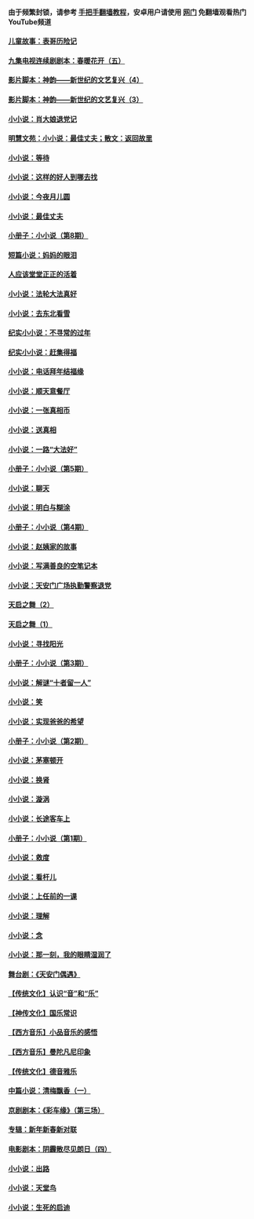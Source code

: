 #### 由于频繁封锁，请参考 [手把手翻墙教程](https://github.com/gfw-breaker/guides/wiki/)，安卓用户请使用 [网门](https://github.com/gfw-breaker/nogfw/blob/master/dl.md?t=06231701) 免翻墙观看热门YouTube频道 

#### [儿童故事：表哥历险记](../pages/328/383535.md?t=06231701) 

#### [九集电视连续剧剧本：春暖花开（五）](../pages/328/275919.md?t=06231701) 

#### [影片脚本：神韵——新世纪的文艺复兴（4）](../pages/328/266089.md?t=06231701) 

#### [影片脚本：神韵——新世纪的文艺复兴（3）](../pages/328/266087.md?t=06231701) 

#### [小小说：肖大娘退党记](../pages/328/239807.md?t=06231701) 

#### [明慧文苑：小小说：最佳丈夫；散文：返回故里](../pages/328/3439.md?t=06231701) 

#### [小小说：等待](../pages/328/223927.md?t=06231701) 

#### [小小说：这样的好人到哪去找](../pages/328/209396.md?t=06231701) 

#### [小小说：今夜月儿圆](../pages/328/193588.md?t=06231701) 

#### [小小说：最佳丈夫](../pages/328/190938.md?t=06231701) 

#### [小册子：小小说（第8期）](../pages/328/188202.md?t=06231701) 

#### [短篇小说：妈妈的眼泪](../pages/328/187712.md?t=06231701) 

#### [人应该堂堂正正的活着](../pages/328/182430.md?t=06231701) 

#### [小小说：法轮大法真好](../pages/328/174669.md?t=06231701) 

#### [小小说：去东北看雪](../pages/328/173882.md?t=06231701) 

#### [纪实小小说：不寻常的过年](../pages/328/173187.md?t=06231701) 

#### [纪实小小说：赶集得福](../pages/328/172652.md?t=06231701) 

#### [小小说：电话拜年结福缘](../pages/328/172533.md?t=06231701) 

#### [小小说：顺天意餐厅](../pages/328/170182.md?t=06231701) 

#### [小小说：一张真相币](../pages/328/169410.md?t=06231701) 

#### [小小说：送真相](../pages/328/166713.md?t=06231701) 

#### [小小说：一路“大法好”](../pages/328/162016.md?t=06231701) 

#### [小册子：小小说（第5期）](../pages/328/161131.md?t=06231701) 

#### [小小说：聊天](../pages/328/159640.md?t=06231701) 

#### [小小说：明白与糊涂](../pages/328/158101.md?t=06231701) 

#### [小册子：小小说（第4期）](../pages/328/158006.md?t=06231701) 

#### [小小说：赵姨家的故事](../pages/328/157843.md?t=06231701) 

#### [小小说：写满善良的空笔记本](../pages/328/157382.md?t=06231701) 

#### [小小说：天安门广场执勤警察退党](../pages/328/156982.md?t=06231701) 

#### [天启之舞（2）](../pages/328/153440.md?t=06231701) 

#### [天启之舞（1）](../pages/328/153439.md?t=06231701) 

#### [小小说：寻找阳光](../pages/328/153065.md?t=06231701) 

#### [小册子：小小说（第3期）](../pages/328/151715.md?t=06231701) 

#### [小小说：解谜“十者留一人”](../pages/328/148967.md?t=06231701) 

#### [小小说：笑](../pages/328/148905.md?t=06231701) 

#### [小小说：实现爸爸的希望](../pages/328/148096.md?t=06231701) 

#### [小册子：小小说（第2期）](../pages/328/147214.md?t=06231701) 

#### [小小说：茅塞顿开](../pages/328/147030.md?t=06231701) 

#### [小小说：换肾](../pages/328/146770.md?t=06231701) 

#### [小小说：漩涡](../pages/328/146683.md?t=06231701) 

#### [小小说：长途客车上](../pages/328/145076.md?t=06231701) 

#### [小册子：小小说（第1期）](../pages/328/143963.md?t=06231701) 

#### [小小说：救度](../pages/328/143927.md?t=06231701) 

#### [小小说：看杆儿](../pages/328/142137.md?t=06231701) 

#### [小小说：上任前的一课](../pages/328/140808.md?t=06231701) 

#### [小小说：理解](../pages/328/140476.md?t=06231701) 

#### [小小说：念](../pages/328/139513.md?t=06231701) 

#### [小小说：那一刻，我的眼睛湿润了](../pages/328/138476.md?t=06231701) 

#### [舞台剧：《天安门偶遇》](../pages/328/117155.md?t=06231701) 

#### [【传统文化】认识“音”和“乐”](../pages/328/108667.md?t=06231701) 

#### [【神传文化】国乐常识](../pages/328/104225.md?t=06231701) 

#### [【西方音乐】小品音乐的感悟](../pages/328/102924.md?t=06231701) 

#### [【西方音乐】曼陀凡尼印象](../pages/328/102922.md?t=06231701) 

#### [【传统文化】德音雅乐](../pages/328/102923.md?t=06231701) 

#### [中篇小说：清梅飘香（一）](../pages/328/101058.md?t=06231701) 

#### [京剧剧本：《彩车缘》（第三场）](../pages/328/96434.md?t=06231701) 

#### [专辑：新年新春新对联](../pages/328/94991.md?t=06231701) 

#### [电影剧本：阴霾散尽见朗日（四）](../pages/328/87081.md?t=06231701) 

#### [小小说：出路](../pages/328/84848.md?t=06231701) 

#### [小小说：天堂鸟](../pages/328/83084.md?t=06231701) 

#### [小小说：生死的启迪](../pages/328/70977.md?t=06231701) 

